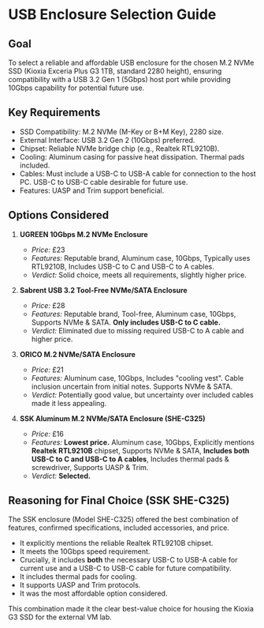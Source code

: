 # USB Enclosure Selection Guide

## Goal

To select a reliable and affordable USB enclosure for the chosen M.2 NVMe SSD (Kioxia Exceria Plus G3 1TB, standard 2280 height), ensuring compatibility with a USB 3.2 Gen 1 (5Gbps) host port while providing 10Gbps capability for potential future use.

## Key Requirements

*   SSD Compatibility: M.2 NVMe (M-Key or B+M Key), 2280 size.
*   External Interface: USB 3.2 Gen 2 (10Gbps) preferred.
*   Chipset: Reliable NVMe bridge chip (e.g., Realtek RTL9210B).
*   Cooling: Aluminum casing for passive heat dissipation. Thermal pads included.
*   Cables: Must include a USB-C to USB-A cable for connection to the host PC. USB-C to USB-C cable desirable for future use.
*   Features: UASP and Trim support beneficial.

## Options Considered

1.  **UGREEN 10Gbps M.2 NVMe Enclosure**
    *   *Price:* £23
    *   *Features:* Reputable brand, Aluminum case, 10Gbps, Typically uses RTL9210B, Includes USB-C to C and USB-C to A cables.
    *   *Verdict:* Solid choice, meets all requirements, slightly higher price.

2.  **Sabrent USB 3.2 Tool-Free NVMe/SATA Enclosure**
    *   *Price:* £28
    *   *Features:* Reputable brand, Tool-free, Aluminum case, 10Gbps, Supports NVMe & SATA. **Only includes USB-C to C cable.**
    *   *Verdict:* Eliminated due to missing required USB-C to A cable and higher price.

3.  **ORICO M.2 NVMe/SATA Enclosure**
    *   *Price:* £21
    *   *Features:* Aluminum case, 10Gbps, Includes "cooling vest". Cable inclusion uncertain from initial notes. Supports NVMe & SATA.
    *   *Verdict:* Potentially good value, but uncertainty over included cables made it less appealing.

4.  **SSK Aluminum M.2 NVMe/SATA Enclosure (SHE-C325)**
    *   *Price:* £16
    *   *Features:* **Lowest price.** Aluminum case, 10Gbps, Explicitly mentions **Realtek RTL9210B** chipset, Supports NVMe & SATA, **Includes both USB-C to C and USB-C to A cables**, Includes thermal pads & screwdriver, Supports UASP & Trim.
    *   *Verdict:* **Selected.**

## Reasoning for Final Choice (SSK SHE-C325)

The SSK enclosure (Model SHE-C325) offered the best combination of features, confirmed specifications, included accessories, and price.

*   It explicitly mentions the reliable Realtek RTL9210B chipset.
*   It meets the 10Gbps speed requirement.
*   Crucially, it includes **both** the necessary USB-C to USB-A cable for current use and a USB-C to USB-C cable for future compatibility.
*   It includes thermal pads for cooling.
*   It supports UASP and Trim protocols.
*   It was the most affordable option considered.

This combination made it the clear best-value choice for housing the Kioxia G3 SSD for the external VM lab.
